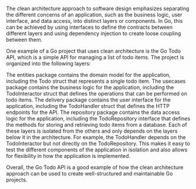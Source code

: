 The clean architecture approach to software design emphasizes separating the different concerns of an application, such as the business logic, user interface, and data access, into distinct layers or components. In Go, this can be achieved by using interfaces to define the contracts between different layers and using dependency injection to create loose coupling between them.

One example of a Go project that uses clean architecture is the Go Todo API, which is a simple API for managing a list of todo items. The project is organized into the following layers:

The entities package contains the domain model for the application, including the Todo struct that represents a single todo item.
The usecases package contains the business logic for the application, including the TodoInteractor struct that defines the operations that can be performed on todo items.
The delivery package contains the user interface for the application, including the TodoHandler struct that defines the HTTP endpoints for the API.
The repository package contains the data access logic for the application, including the TodoRepository interface that defines the methods for storing and retrieving todo items from a database.
Each of these layers is isolated from the others and only depends on the layers below it in the architecture. For example, the TodoHandler depends on the TodoInteractor but not directly on the TodoRepository. This makes it easy to test the different components of the application in isolation and also allows for flexibility in how the application is implemented.

Overall, the Go Todo API is a good example of how the clean architecture approach can be used to create well-structured and maintainable Go projects.